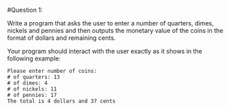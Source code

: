 #Question 1:

Write a program that asks the user to enter a number of quarters, dimes, nickels and
pennies and then outputs the monetary value of the coins in the format of dollars and
remaining cents.

Your program should interact with the user exactly as it shows in the following example:

    Please enter number of coins:
    # of quarters: 13
    # of dimes: 4
    # of nickels: 11
    # of pennies: 17
    The total is 4 dollars and 37 cents

